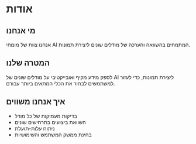 # אודות

## מי אנחנו
אנחנו צוות של מומחי AI המתמחים בהשוואה והערכה של מודלים שונים ליצירת תמונות.

## המטרה שלנו
לספק מידע מקיף ואובייקטיבי על מודלים שונים של AI ליצירת תמונות, כדי לעזור למשתמשים לבחור את הכלי המתאים ביותר עבורם.

## איך אנחנו משווים
- בדיקות מעמיקות של כל מודל
- השוואת ביצועים בתרחישים שונים
- ניתוח עלות-תועלת
- בחינת ממשק המשתמש והשימושיות
